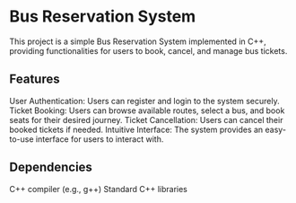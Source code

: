 # Bus Reservation System
This project is a simple Bus Reservation System implemented in C++, providing functionalities for users to book, cancel, and manage bus tickets.

## Features
User Authentication: Users can register and login to the system securely.
Ticket Booking: Users can browse available routes, select a bus, and book seats for their desired journey.
Ticket Cancellation: Users can cancel their booked tickets if needed.
Intuitive Interface: The system provides an easy-to-use interface for users to interact with.
## Dependencies
C++ compiler (e.g., g++)
Standard C++ libraries
